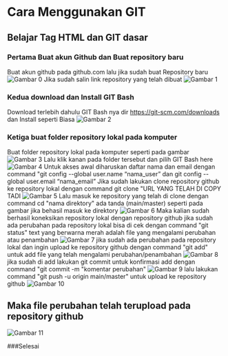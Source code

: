# Cara Menggunakan GIT
## Belajar Tag HTML dan GIT dasar


### Pertama Buat akun Github dan Buat repository baru
Buat akun github pada github.com lalu jika sudah buat Repository baru
![Gambar 0](screnshoot/ss3.png)
Jika sudah salin link repository yang telah dibuat
![Gambar 1](screnshoot/ss4.png)
### Kedua download dan Install GIT Bash 
Download terlebih dahulu GIT Bash nya dir https://git-scm.com/downloads dan Install seperti Biasa
![Gambar 2](screnshoot/ss5.png)
### Ketiga buat folder repository lokal pada komputer 
Buat folder repository lokal pada komputer seperti pada gambar 
![Gambar 3](screnshoot/ss6.png)
Lalu klik kanan pada folder tersebut dan pilih GIT Bash here
![Gambar 4](screnshoot/ss7.png)
Untuk akses awal diharuskan daftar nama dan email dengan command "git config --global user.name “nama_user” dan git config --global user.email “nama_email”
Jika sudah lakukan clone repository github ke repository lokal dengan command git clone "URL YANG TELAH DI COPY TADI
![Gambar 5](screnshoot/ss8.png) 
Lalu masuk ke repository yang telah di clone dengan command cd "nama direktory" ada tanda (main/master) seperti pada gambar jika behasil masuk ke direktory
![Gambar 6](screnshoot/ss9.png)
Maka kalian sudah berhasil koneksikan repository lokal dengan repository github
jika sudah ada perubahan pada repository lokal bisa di cek dengan command "git status" text yang berwarna merah adalah file yang mengalami perubahan atau penambahan 
![Gambar 7](screnshoot/ss10.png) 
jika sudah ada perubahan pada repository lokal dan ingin upload ke repository github dengan command "git add" untuk add file yang telah mengalami perubahan/penambahan
![Gambar 8](screnshoot/ss11.png) 
jika sudah di add lakukan git commit untuk konfirmasi add dengan command "git commit -m "komentar perubahan"
![Gambar 9](screnshoot/ss12.png) 
lalu lakukan command "git push -u origin main/master" untuk upload ke repository github
![Gambar 10](screnshoot/ss13.png) 

## Maka file perubahan telah terupload pada repository github
![Gambar 11](screnshoot/ss14.png) 

###Selesai

